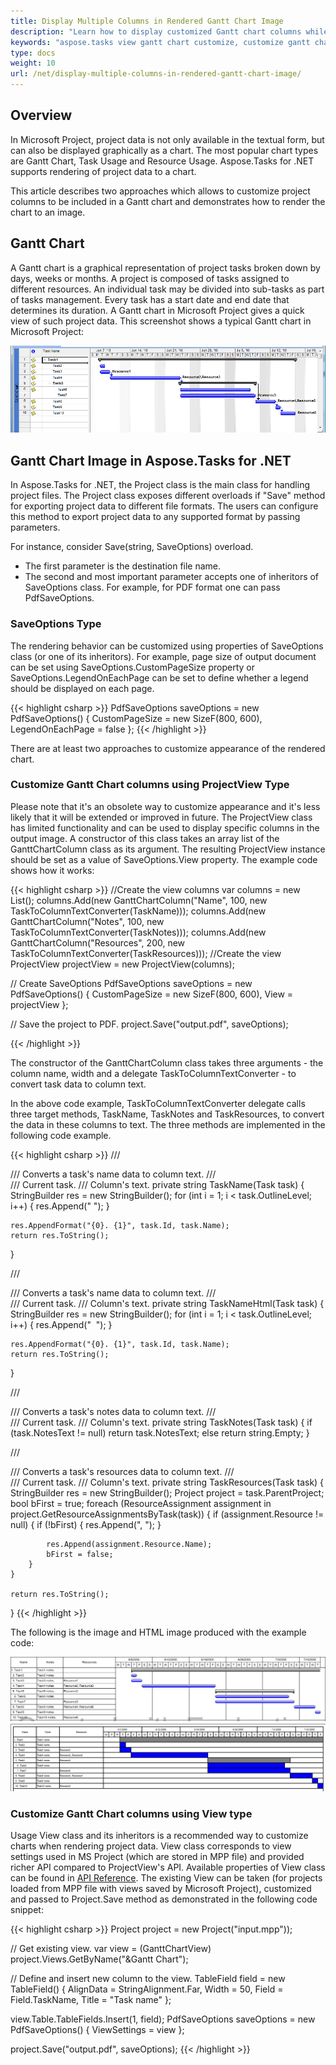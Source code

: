 ```yaml
---
title: Display Multiple Columns in Rendered Gantt Chart Image
description: "Learn how to display customized Gantt chart columns while export in graphical formats (PDF, PNG, JPEG) using Aspose.Tasks for .NET."
keywords: "aspose.tasks view gantt chart customize, customize gantt chart columns"
type: docs
weight: 10
url: /net/display-multiple-columns-in-rendered-gantt-chart-image/
---
```


## **Overview**
In Microsoft Project, project data is not only available in the textual form, but can also be displayed graphically as a chart. The most popular chart types are Gantt Chart, Task Usage and Resource Usage. Aspose.Tasks for .NET supports rendering of project data to a chart.

This article describes two approaches which allows to customize project columns to be included in a Gantt chart and demonstrates how to render the chart to an image.

## **Gantt Chart**
A Gantt chart is a graphical representation of project tasks broken down by days, weeks or months. A project is composed of tasks assigned to different resources. An individual task may be divided into sub-tasks as part of tasks management. Every task has a start date and end date that determines its duration. A Gantt chart in Microsoft Project gives a quick view of such project data. This screenshot shows a typical Gantt chart in Microsoft Project:

![Gantt chart represented by Microsoft Project](display-multiple-columns-in-rendered-gantt-chart-image_1.png)

## **Gantt Chart Image in Aspose.Tasks for .NET**
In Aspose.Tasks for .NET, the Project class is the main class for handling project files. The Project class exposes different overloads if "Save" method for exporting project data to different file formats. 
The users can configure this method to export project data to any supported format by passing parameters.

For instance, consider Save(string, SaveOptions) overload.

- The first parameter is the destination file name.
- The second and most important parameter accepts one of inheritors of SaveOptions class. For example, for PDF format one can pass PdfSaveOptions.

### **SaveOptions Type**
The rendering behavior can be customized using properties of SaveOptions class (or one of its inheritors).
For example, page size of output document can be set using SaveOptions.CustomPageSize property or SaveOptions.LegendOnEachPage can be set to define whether a legend should be displayed on each page.

{{< highlight csharp >}}
PdfSaveOptions saveOptions = new PdfSaveOptions()
{
   CustomPageSize = new SizeF(800, 600),
   LegendOnEachPage = false
};
{{< /highlight >}}


There are at least two approaches to customize appearance of the rendered chart.

### **Customize Gantt Chart columns using ProjectView Type**

Please note that it's an obsolete way to customize appearance and it's less likely that it will be extended or improved in future.
The ProjectView class has limited functionality and can be used to display specific columns in the output image. A constructor of this class takes an array list of the GanttChartColumn class as its argument.
The resulting ProjectView instance should be set as a value of SaveOptions.View property.
The example code shows how it works:

{{< highlight csharp >}}
//Create the view columns
var columns = new List<GanttChartColumn>();
columns.Add(new GanttChartColumn("Name", 100, new TaskToColumnTextConverter(TaskName)));
columns.Add(new GanttChartColumn("Notes", 100, new TaskToColumnTextConverter(TaskNotes)));
columns.Add(new GanttChartColumn("Resources", 200, new TaskToColumnTextConverter(TaskResources)));
//Create the view
ProjectView projectView = new ProjectView(columns);

// Create SaveOptions
PdfSaveOptions saveOptions = new PdfSaveOptions()
{
   CustomPageSize = new SizeF(800, 600),
   View = projectView
};

// Save the project to PDF.
project.Save("output.pdf", saveOptions);

{{< /highlight >}}

The constructor of the GanttChartColumn class takes three arguments - the column name, width and a delegate TaskToColumnTextConverter - to convert task data to column text.

In the above code example, TaskToColumnTextConverter delegate calls three target methods, TaskName, TaskNotes and TaskResources, to convert the data in these columns to text. The three methods are implemented in the following code example.

{{< highlight csharp >}}
/// <summary>
/// Converts a task's name data to column text.
/// </summary>
/// <param name="task">Current task.</param>
/// <returns>Column's text.</returns>
private string TaskName(Task task)
{
    StringBuilder res = new StringBuilder();
    for (int i = 1; i < task.OutlineLevel; i++)
    {
        res.Append("  ");
    }

    res.AppendFormat("{0}. {1}", task.Id, task.Name);
    return res.ToString();
}

/// <summary>
/// Converts a task's name data to column text.
/// </summary>
/// <param name="task">Current task.</param>
/// <returns>Column's text.</returns>
private string TaskNameHtml(Task task)
{
    StringBuilder res = new StringBuilder();
    for (int i = 1; i < task.OutlineLevel; i++)
    {
        res.Append("&nbsp;&nbsp;");
    }

    res.AppendFormat("{0}. {1}", task.Id, task.Name);
    return res.ToString();
}

/// <summary>
/// Converts a task's notes data to column text.
/// </summary>
/// <param name="task">Current task.</param>
/// <returns>Column's text.</returns>
private string TaskNotes(Task task)
{
    if (task.NotesText != null)
        return task.NotesText;
    else
        return string.Empty;
}

/// <summary>
/// Converts a task's resources data to column text.
/// </summary>
/// <param name="task">Current task.</param>
/// <returns>Column's text.</returns>
private string TaskResources(Task task)
{
    StringBuilder res = new StringBuilder();
    Project project = task.ParentProject;
    bool bFirst = true;
    foreach (ResourceAssignment assignment in project.GetResourceAssignmentsByTask(task))
    {
        if (assignment.Resource != null)
        {
            if (!bFirst)
            {
                res.Append(", ");
            }
 
            res.Append(assignment.Resource.Name);
            bFirst = false;
        }
    }

    return res.ToString();
}
{{< /highlight >}}

The following is the image and HTML image produced with the example code:

![resulting HTML exported by Aspose.Tasks 1](display-multiple-columns-in-rendered-gantt-chart-image_2.png)
![resulting HTML exported by Aspose.Tasks 2](display-multiple-columns-in-rendered-gantt-chart-image_3.png)

### **Customize Gantt Chart columns using View type**

Usage View class and its inheritors is a recommended way to customize charts when rendering project data.
View class corresponds to view settings used in MS Project (which are stored in MPP file) and provided richer API compared to ProjectView's API.
Available properties of View class can be found in [API Reference](https://apireference.aspose.com/tasks/net/aspose.tasks/view).
The existing View can be taken (for projects loaded from MPP file with views saved by Microsoft Project), customized and passed to Project.Save method as demonstrated in the following code snippet:

{{< highlight csharp >}}
Project project = new Project("input.mpp"));

// Get existing view.
var view = (GanttChartView) project.Views.GetByName("&Gantt Chart");

// Define and insert new column to the view.
TableField field = new TableField()
{
    AlignData = StringAlignment.Far,
    Width = 50,
    Field = Field.TaskName,
    Title = "Task name"
};

view.Table.TableFields.Insert(1, field);
PdfSaveOptions saveOptions = new PdfSaveOptions()
{
    ViewSettings = view
};

project.Save("output.pdf", saveOptions);
{{< /highlight >}}